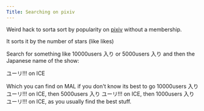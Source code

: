```yaml
---
Title: Searching on pixiv
---
```


Weird hack to sorta sort by popularity on [pixiv](https://www.pixiv.net/en/) without a membership.

It sorts it by the number of stars (like likes)

Search for something like 10000users 入り or 5000users 入り and then the Japanese name of the show:

ユーリ!!! on ICE

Which you can find on MAL if you don't know its best to go 10000users 入り ユーリ!!! on ICE, then 5000users 入り ユーリ!!! on ICE, then 1000users 入り ユーリ!!! on ICE, as you usually find the best stuff.
